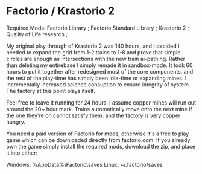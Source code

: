 # Factorio / Krastorio 2

Required Mods:
  Factorio Library ; 
  Factorio Standard Library ;
  Krastorio 2 ; 
  Quality of Life research ; 
 
  My original play through of Krastorio 2 was 140 hours, and I decided I needed to expand the grid from 1-2 trains to 1-8 and prove that simple circles are enough as intersections with the new train ai-pathing. Rather than deleting my entirebase I simply remade it in sandbox-mode.
  It took 60 hours to put it together after redesigned most of the core components, and the rest of the play-time has simply been idle-time or expanding mines. I incrementally increased science consuption to ensure integrity of system. The factory at this point plays itself.
  
  Feel free to leave it running for 24 hours. I assume copper mines will run out around the 20~ hour mark. Trains automatically move onto the next mine if the one they're on cannot satisfy them, and the factory is very copper hungry.

  You need a paid version of Factorio for mods, otherwise it's a free to play game which can be downloaded directly from factorio.com. If you already own the game simply install the required mods, download the zip, and place it into either: 
  
  Windows:
%AppData%\Factorio\saves
  Linux:
~/.factorio/saves
